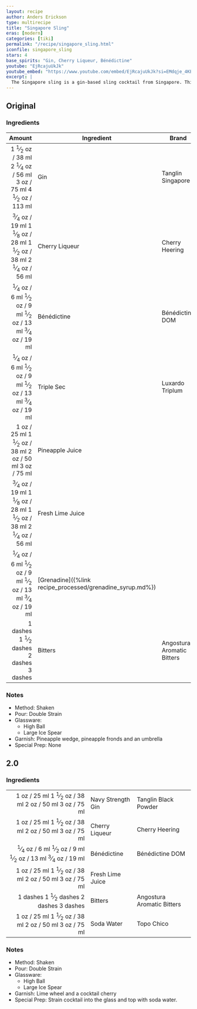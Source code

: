 ```yaml
---
layout: recipe
author: Anders Erickson
type: multirecipe
title: "Singapore Sling"
eras: [modern]
categories: [tiki]
permalink: "/recipe/singapore_sling.html"
iconfile: singapore_sling
stars: 4
base_spirits: "Gin, Cherry Liqueur, Bénédictine"
youtube: "EjRcajuUkJk"
youtube_embed: "https://www.youtube.com/embed/EjRcajuUkJk?si=EMdqje_4KECcUOJA"
excerpt: |
  The Singapore sling is a gin-based sling cocktail from Singapore. This long drink was reputed to have been developed in 1915 by Ngiam Tong Boon, a bartender at the Long Bar in Raffles Hotel, Singapore.
---
```


<div class="subrecipe" markdown="1">

## Original

### Ingredients

|  Amount | Ingredient                                      | Brand                      |
| ------: | ----------------------------------------------- | -------------------------- |
|  <span class="onex active">1 <sup>1</sup>&frasl;<sub>2</sub> oz  / 38 ml</span> <span class="onehalfx">2 <sup>1</sup>&frasl;<sub>4</sub> oz  / 56 ml</span> <span class="twox">3 oz  / 75 ml</span> <span class="threex">4 <sup>1</sup>&frasl;<sub>2</sub> oz  / 113 ml</span>| Gin                                             | Tanglin Singapore          |
| <span class="onex active"> <sup>3</sup>&frasl;<sub>4</sub> oz  / 19 ml</span> <span class="onehalfx">1 <sup>1</sup>&frasl;<sub>8</sub> oz  / 28 ml</span> <span class="twox">1 <sup>1</sup>&frasl;<sub>2</sub> oz  / 38 ml</span> <span class="threex">2 <sup>1</sup>&frasl;<sub>4</sub> oz  / 56 ml</span>| Cherry Liqueur                                  | Cherry Heering             |
| <span class="onex active"> <sup>1</sup>&frasl;<sub>4</sub> oz  / 6 ml</span> <span class="onehalfx"> <sup>1</sup>&frasl;<sub>2</sub> oz  / 9 ml</span> <span class="twox"> <sup>1</sup>&frasl;<sub>2</sub> oz  / 13 ml</span> <span class="threex"> <sup>3</sup>&frasl;<sub>4</sub> oz  / 19 ml</span>| Bénédictine                                     | Bénédictine DOM            |
| <span class="onex active"> <sup>1</sup>&frasl;<sub>4</sub> oz  / 6 ml</span> <span class="onehalfx"> <sup>1</sup>&frasl;<sub>2</sub> oz  / 9 ml</span> <span class="twox"> <sup>1</sup>&frasl;<sub>2</sub> oz  / 13 ml</span> <span class="threex"> <sup>3</sup>&frasl;<sub>4</sub> oz  / 19 ml</span>| Triple Sec                                      | Luxardo Triplum            |
|    <span class="onex active">1 oz  / 25 ml</span> <span class="onehalfx">1 <sup>1</sup>&frasl;<sub>2</sub> oz  / 38 ml</span> <span class="twox">2 oz  / 50 ml</span> <span class="threex">3 oz  / 75 ml</span>| Pineapple Juice                                 |                            |
| <span class="onex active"> <sup>3</sup>&frasl;<sub>4</sub> oz  / 19 ml</span> <span class="onehalfx">1 <sup>1</sup>&frasl;<sub>8</sub> oz  / 28 ml</span> <span class="twox">1 <sup>1</sup>&frasl;<sub>2</sub> oz  / 38 ml</span> <span class="threex">2 <sup>1</sup>&frasl;<sub>4</sub> oz  / 56 ml</span>| Fresh Lime Juice                                |                            |
| <span class="onex active"> <sup>1</sup>&frasl;<sub>4</sub> oz  / 6 ml</span> <span class="onehalfx"> <sup>1</sup>&frasl;<sub>2</sub> oz  / 9 ml</span> <span class="twox"> <sup>1</sup>&frasl;<sub>2</sub> oz  / 13 ml</span> <span class="threex"> <sup>3</sup>&frasl;<sub>4</sub> oz  / 19 ml</span>| [Grenadine]({%link recipe_processed/grenadine_syrup.md%}) |                            |
|  <span class="onex active">1 dashes</span> <span class="onehalfx">1 <sup>1</sup>&frasl;<sub>2</sub> dashes</span> <span class="twox">2 dashes</span> <span class="threex">3 dashes</span>| Bitters                                         | Angostura Aromatic Bitters |

### Notes

- Method: Shaken
- Pour: Double Strain
- Glassware:
  - High Ball
  - Large Ice Spear
- Garnish: Pineapple wedge, pineapple fronds and an umbrella
- Special Prep: None

</div>
<div class="subrecipe" markdown="1">

## 2.0

### Ingredients

|         |                   |                            |
| ------: | ----------------- | -------------------------- |
|    <span class="onex active">1 oz  / 25 ml</span> <span class="onehalfx">1 <sup>1</sup>&frasl;<sub>2</sub> oz  / 38 ml</span> <span class="twox">2 oz  / 50 ml</span> <span class="threex">3 oz  / 75 ml</span>| Navy Strength Gin | Tanglin Black Powder       |
|    <span class="onex active">1 oz  / 25 ml</span> <span class="onehalfx">1 <sup>1</sup>&frasl;<sub>2</sub> oz  / 38 ml</span> <span class="twox">2 oz  / 50 ml</span> <span class="threex">3 oz  / 75 ml</span>| Cherry Liqueur    | Cherry Heering             |
| <span class="onex active"> <sup>1</sup>&frasl;<sub>4</sub> oz  / 6 ml</span> <span class="onehalfx"> <sup>1</sup>&frasl;<sub>2</sub> oz  / 9 ml</span> <span class="twox"> <sup>1</sup>&frasl;<sub>2</sub> oz  / 13 ml</span> <span class="threex"> <sup>3</sup>&frasl;<sub>4</sub> oz  / 19 ml</span>| Bénédictine       | Bénédictine DOM            |
|    <span class="onex active">1 oz  / 25 ml</span> <span class="onehalfx">1 <sup>1</sup>&frasl;<sub>2</sub> oz  / 38 ml</span> <span class="twox">2 oz  / 50 ml</span> <span class="threex">3 oz  / 75 ml</span>| Fresh Lime Juice  |                            |
|  <span class="onex active">1 dashes</span> <span class="onehalfx">1 <sup>1</sup>&frasl;<sub>2</sub> dashes</span> <span class="twox">2 dashes</span> <span class="threex">3 dashes</span>| Bitters           | Angostura Aromatic Bitters |
|    <span class="onex active">1 oz  / 25 ml</span> <span class="onehalfx">1 <sup>1</sup>&frasl;<sub>2</sub> oz  / 38 ml</span> <span class="twox">2 oz  / 50 ml</span> <span class="threex">3 oz  / 75 ml</span>| Soda Water        | Topo Chico                 |

### Notes

- Method: Shaken
- Pour: Double Strain
- Glassware:
  - High Ball
  - Large Ice Spear
- Garnish: Lime wheel and a cocktail cherry
- Special Prep: Strain cocktail into the glass and top with soda water.

</div>

    
<script type="application/ld+json">
{
  "@context": "https://schema.org",
  "@type": "Recipe",
  "author": "{{ page.author }}",
  "description": "{{ page.excerpt }}",
  "image": "{% for ingredient in site.data[page.iconfile].images.ingredient limit: 1 %}{{ ingredient.url }}{% endfor %}",
  "recipeIngredient": [
    " 1.5 oz Gin                                            ",
  "0.75 oz Cherry Liqueur                                 ",
  "0.25 oz Bénédictine                                    ",
  "0.25 oz Triple Sec                                     ",
  "   1 oz Pineapple Juice                                ",
  "0.75 oz Fresh Lime Juice                               ",
  "0.25 oz [Grenadine]({%link recipe_processed/grenadine_syrup.md%})",
  " 1 dash Bitters                                        ",
  "                         ",
  "   1 oz Navy Strength Gin",
  "   1 oz Cherry Liqueur   ",
  "0.25 oz Bénédictine      ",
  "   1 oz Fresh Lime Juice ",
  " 1 dash Bitters          ",
  "   1 oz Soda Water       ",
],
  "name": "{{ page.title }}",
  "recipeInstructions": "
- Method: Shaken
- Pour: Double Strain
- Glassware:
  - High Ball
  - Large Ice Spear
- Garnish: Pineapple wedge, pineapple fronds and an umbrella
- Special Prep: None

</div>
<div class="subrecipe" markdown="1">

## 2.0

### Ingredients

|         |                   |                            |
| ------: | ----------------- | -------------------------- |
|    1 oz | Navy Strength Gin | Tanglin Black Powder       |
|    1 oz | Cherry Liqueur    | Cherry Heering             |
| 0.25 oz | Bénédictine       | Bénédictine DOM            |
|    1 oz | Fresh Lime Juice  |                            |
|  1 dash | Bitters           | Angostura Aromatic Bitters |
|    1 oz | Soda Water        | Topo Chico                 |

### Notes

- Method: Shaken
- Pour: Double Strain
- Glassware:
  - High Ball
  - Large Ice Spear
- Garnish: Lime wheel and a cocktail cherry
- Special Prep: Strain cocktail into the glass and top with soda water.

</div>
",
  "recipeYield": "1 cocktail",
}
</script>

    